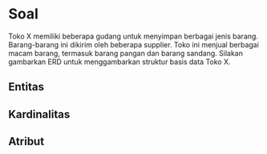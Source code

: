 # Soal
Toko X memiliki beberapa gudang untuk menyimpan berbagai jenis barang. Barang-barang ini dikirim oleh beberapa supplier. Toko ini menjual berbagai macam barang, termasuk barang pangan dan barang sandang. Silakan gambarkan ERD untuk menggambarkan struktur basis data Toko X.

## Entitas

## Kardinalitas

## Atribut
